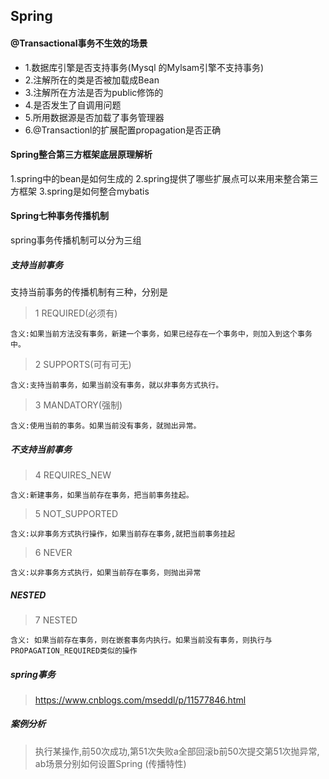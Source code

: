 ## Spring

#### @Transactional事务不生效的场景

- 1.数据库引擎是否支持事务(Mysql 的Mylsam引擎不支持事务)
- 2.注解所在的类是否被加载成Bean
- 3.注解所在方法是否为public修饰的
- 4.是否发生了自调用问题
- 5.所用数据源是否加载了事务管理器
- 6.@Transactionl的扩展配置propagation是否正确

#### Spring整合第三方框架底层原理解析

1.spring中的bean是如何生成的
2.spring提供了哪些扩展点可以来用来整合第三方框架
3.spring是如何整合mybatis

#### Spring七种事务传播机制

spring事务传播机制可以分为三组

##### 支持当前事务

支持当前事务的传播机制有三种，分别是
> 1 REQUIRED(必须有)

````
含义:如果当前方法没有事务，新建一个事务，如果已经存在一个事务中，则加入到这个事务中。
````

> 2 SUPPORTS(可有可无)

````
含义:支持当前事务，如果当前没有事务，就以非事务方式执行。
````

> 3 MANDATORY(强制)

````
含义:使用当前的事务。如果当前没有事务，就抛出异常。
````

##### 不支持当前事务

> 4 REQUIRES_NEW

````
含义:新建事务，如果当前存在事务，把当前事务挂起。
````

> 5 NOT_SUPPORTED

````
含义:以非事务方式执行操作，如果当前存在事务,就把当前事务挂起
````

> 6 NEVER

````
含义:以非事务方式执行，如果当前存在事务，则抛出异常
````

##### NESTED

> 7 NESTED

````
含义: 如果当前存在事务，则在嵌套事务内执行。如果当前没有事务，则执行与PROPAGATION_REQUIRED类似的操作
````

##### spring事务

> <https://www.cnblogs.com/mseddl/p/11577846.html>

##### 案例分析

> 执行某操作,前50次成功,第51次失败a全部回滚b前50次提交第51次抛异常,
> ab场景分别如何设置Spring (传播特性)
